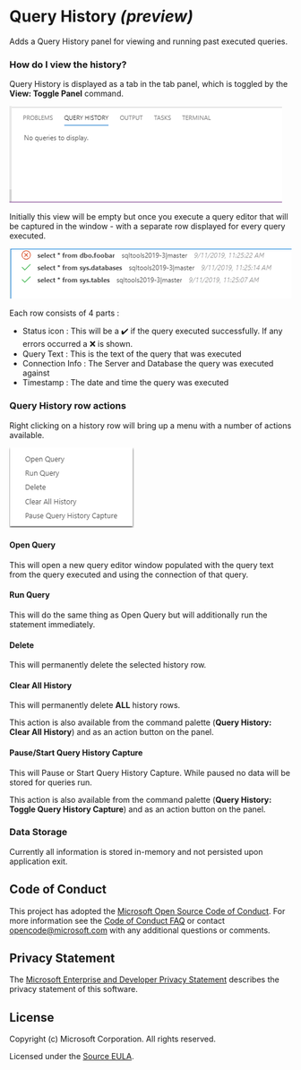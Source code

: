 # Query History *(preview)*

Adds a Query History panel for viewing and running past executed queries.

### How do I view the history?

Query History is displayed as a tab in the tab panel, which is toggled by the **View: Toggle Panel** command.

![Query History tab](https://raw.githubusercontent.com/microsoft/azuredatastudio/master/extensions/query-history/images/QueryHistoryTab.PNG)

Initially this view will be empty but once you execute a query editor that will be captured in the window - with a separate row displayed for every query executed.

![Query History tab with queries](https://raw.githubusercontent.com/microsoft/azuredatastudio/master/extensions/query-history/images/QueryHistoryTabWithQueries.PNG)

Each row consists of 4 parts :
- Status icon : This will be a ✔️ if the query executed successfully. If any errors occurred a ❌ is shown.
- Query Text : This is the text of the query that was executed
- Connection Info : The Server and Database the query was executed against
- Timestamp : The date and time the query was executed

### Query History row actions

Right clicking on a history row will bring up a menu with a number of actions available.

![Query History action menu](https://raw.githubusercontent.com/microsoft/azuredatastudio/master/extensions/query-history/images/QueryHistoryActionMenu.PNG)

#### Open Query

This will open a new query editor window populated with the query text from the query executed and using the connection of that query.

#### Run Query

This will do the same thing as Open Query but will additionally run the statement immediately.

#### Delete

This will permanently delete the selected history row.

#### Clear All History

This will permanently delete **ALL** history rows.

This action is also available from the command palette (**Query History: Clear All History**) and as an action button on the panel.

#### Pause/Start Query History Capture

This will Pause or Start Query History Capture. While paused no data will be stored for queries run.

This action is also available from the command palette (**Query History: Toggle Query History Capture**) and as an action button
on the panel.

### Data Storage

Currently all information is stored in-memory and not persisted upon application exit.

## Code of Conduct
This project has adopted the [Microsoft Open Source Code of Conduct](https://opensource.microsoft.com/codeofconduct/). For more information see the [Code of Conduct FAQ](https://opensource.microsoft.com/codeofconduct/faq/) or contact [opencode@microsoft.com](mailto:opencode@microsoft.com) with any additional questions or comments.

## Privacy Statement

The [Microsoft Enterprise and Developer Privacy Statement](https://privacy.microsoft.com/en-us/privacystatement) describes the privacy statement of this software.

## License

Copyright (c) Microsoft Corporation. All rights reserved.

Licensed under the [Source EULA](https://raw.githubusercontent.com/Microsoft/azuredatastudio/master/LICENSE.txt).
